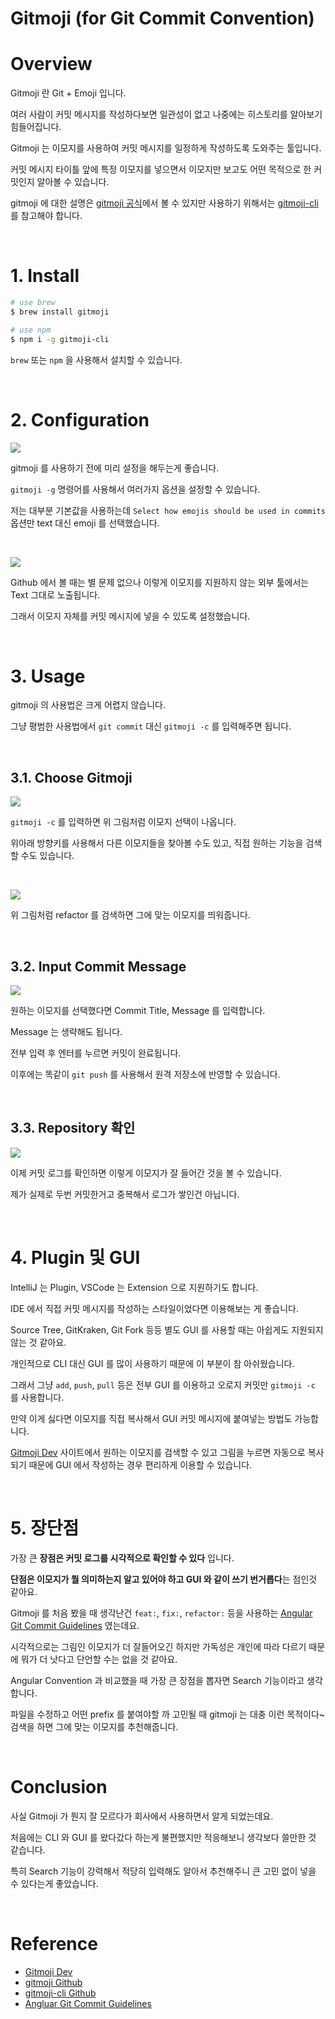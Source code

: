# Gitmoji (for Git Commit Convention)

# Overview

Gitmoji 란 Git + Emoji 입니다.

여러 사람이 커밋 메시지를 작성하다보면 일관성이 없고 나중에는 히스토리를 알아보기 힘들어집니다.

Gitmoji 는 이모지를 사용하여 커밋 메시지를 일정하게 작성하도록 도와주는 툴입니다.

커밋 메시지 타이틀 앞에 특정 이모지를 넣으면서 이모지만 보고도 어떤 목적으로 한 커밋인지 알아볼 수 있습니다.

gitmoji 에 대한 설명은 [gitmoji 공식](https://github.com/carloscuesta/gitmoji)에서 볼 수 있지만 사용하기 위해서는 [gitmoji-cli](https://github.com/carloscuesta/gitmoji-cli) 를 참고해야 합니다.

<br>

# 1. Install

```sh
# use brew
$ brew install gitmoji

# use npm
$ npm i -g gitmoji-cli
```

`brew` 또는 `npm` 을 사용해서 설치할 수 있습니다.

<br>

# 2. Configuration

![](images/screen_2022_06_18_04_36_16.png)

gitmoji 를 사용하기 전에 미리 설정을 해두는게 좋습니다.

`gitmoji -g` 명령어를 사용해서 여러가지 옵션을 설정할 수 있습니다.

저는 대부분 기본값을 사용하는데 `Select how emojis should be used in commits` 옵션만 text 대신 emoji 를 선택했습니다.

<br>

![](images/screen_2022_06_18_04_38_39.png)

Github 에서 볼 때는 별 문제 없으나 이렇게 이모지를 지원하지 않는 외부 툴에서는 Text 그대로 노출됩니다.

그래서 이모지 자체를 커밋 메시지에 넣을 수 있도록 설정했습니다.

<br>

# 3. Usage

gitmoji 의 사용법은 크게 어렵지 않습니다.

그냥 평범한 사용법에서 `git commit` 대신 `gitmoji -c` 를 입력해주면 됩니다.

<br>

## 3.1. Choose Gitmoji

![](images/screen_2022_06_18_04_24_15.png)

`gitmoji -c` 를 입력하면 위 그림처럼 이모지 선택이 나옵니다.

위아래 방향키를 사용해서 다른 이모지들을 찾아볼 수도 있고, 직접 원하는 기능을 검색할 수도 있습니다.

<br>

![](images/screen_2022_06_18_04_25_57.png)

위 그림처럼 refactor 를 검색하면 그에 맞는 이모지를 띄워줍니다.

<br>

## 3.2. Input Commit Message

![](images/screen_2022_06_18_04_28_04.png)

원하는 이모지를 선택했다면 Commit Title, Message 를 입력합니다.

Message 는 생략해도 됩니다.

전부 입력 후 엔터를 누르면 커밋이 완료됩니다.

이후에는 똑같이 `git push` 를 사용해서 원격 저장소에 반영할 수 있습니다.

<br>

## 3.3. Repository 확인

![](images/screen_2022_06_18_04_31_15.png)

이제 커밋 로그를 확인하면 이렇게 이모지가 잘 들어간 것을 볼 수 있습니다.

제가 실제로 두번 커밋한거고 중복해서 로그가 쌓인건 아닙니다.

<br>

# 4. Plugin 및 GUI

IntelliJ 는 Plugin, VSCode 는 Extension 으로 지원하기도 합니다.

IDE 에서 직접 커밋 메시지를 작성하는 스타일이었다면 이용해보는 게 좋습니다.

Source Tree, GitKraken, Git Fork 등등 별도 GUI 를 사용할 때는 아쉽게도 지원되지 않는 것 같아요.

개인적으로 CLI 대신 GUI 를 많이 사용하기 때문에 이 부분이 참 아쉬웠습니다.

그래서 그냥 `add`, `push`, `pull` 등은 전부 GUI 를 이용하고 오로지 커밋만 `gitmoji -c` 를 사용합니다.

만약 이게 싫다면 이모지를 직접 복사해서 GUI 커밋 메시지에 붙여넣는 방법도 가능합니다.

[Gitmoji Dev](https://gitmoji.dev/) 사이트에서 원하는 이모지를 검색할 수 있고 그림을 누르면 자동으로 복사되기 때문에 GUI 에서 작성하는 경우 편리하게 이용할 수 있습니다.

<br>

# 5. 장단점

가장 큰 **장점은 커밋 로그를 시각적으로 확인할 수 있다** 입니다.

**단점은 이모지가 뭘 의미하는지 알고 있어야 하고 GUI 와 같이 쓰기 번거롭다**는 점인것 같아요.

Gitmoji 를 처음 봤을 때 생각난건 `feat:`, `fix:`, `refactor:` 등을 사용하는 [Angular Git Commit Guidelines](https://github.com/angular/angular.js/blob/master/DEVELOPERS.md#-git-commit-guidelines) 였는데요.

시각적으로는 그림인 이모지가 더 잘들어오긴 하지만 가독성은 개인에 따라 다르기 때문에 뭐가 더 낫다고 단언할 수는 없을 것 같아요.

Angular Convention 과 비교했을 때 가장 큰 장점을 뽑자면 Search 기능이라고 생각합니다.

파일을 수정하고 어떤 prefix 를 붙여야할 까 고민될 때 gitmoji 는 대충 이런 목적이다~ 검색을 하면 그에 맞는 이모지를 추천해줍니다.

<br>

# Conclusion

사실 Gitmoji 가 뭔지 잘 모르다가 회사에서 사용하면서 알게 되었는데요.

처음에는 CLI 와 GUI 를 왔다갔다 하는게 불편했지만 적응해보니 생각보다 쓸만한 것 같습니다.

특히 Search 기능이 강력해서 적당히 입력해도 알아서 추천해주니 큰 고민 없이 넣을 수 있다는게 좋았습니다.

<br>

# Reference

- [Gitmoji Dev](https://gitmoji.dev/)
- [gitmoji Github](https://github.com/carloscuesta/gitmoji)
- [gitmoji-cli Github](https://github.com/carloscuesta/gitmoji-cli)
- [Angluar Git Commit Guidelines](https://github.com/angular/angular.js/blob/master/DEVELOPERS.md#-git-commit-guidelines)